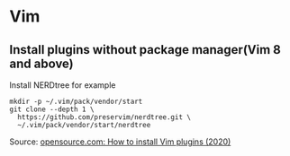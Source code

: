 Vim
===

## Install plugins without package manager(Vim 8 and above)

Install NERDtree for example

```
mkdir -p ~/.vim/pack/vendor/start
git clone --depth 1 \
  https://github.com/preservim/nerdtree.git \
  ~/.vim/pack/vendor/start/nerdtree
```

Source: [opensource.com: How to install Vim plugins (2020)](https://opensource.com/article/20/2/how-install-vim-plugins)
